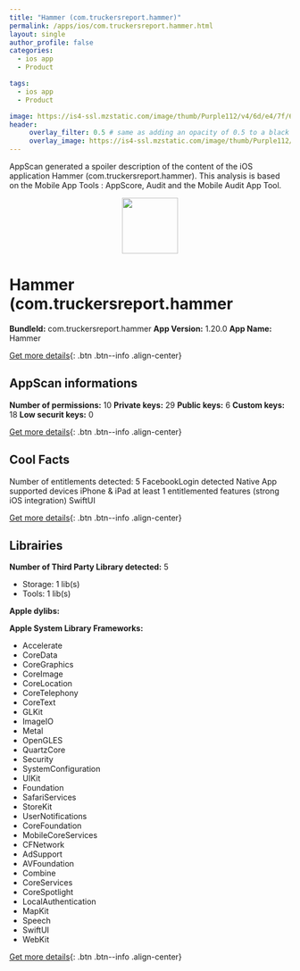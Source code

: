 ```yaml
---
title: "Hammer (com.truckersreport.hammer)"
permalink: /apps/ios/com.truckersreport.hammer.html
layout: single
author_profile: false
categories: 
  - ios app 
  - Product 

tags: 
  - ios app 
  - Product 

image: https://is4-ssl.mzstatic.com/image/thumb/Purple112/v4/6d/e4/7f/6de47f67-1956-2014-4546-6a6fc326dfd1/AppIcon-0-1x_U007emarketing-0-10-0-sRGB-85-220.png/512x512bb.jpg
header: 
     overlay_filter: 0.5 # same as adding an opacity of 0.5 to a black background
     overlay_image: https://is4-ssl.mzstatic.com/image/thumb/Purple112/v4/6d/e4/7f/6de47f67-1956-2014-4546-6a6fc326dfd1/AppIcon-0-1x_U007emarketing-0-10-0-sRGB-85-220.png/512x512bb.jpg
---
```

AppScan generated a spoiler description of the content of the iOS application Hammer (com.truckersreport.hammer). This analysis is based on the Mobile App Tools : AppScore, Audit and the Mobile Audit App Tool.

  
  
<div style="text-align: center;"><img src="https://is4-ssl.mzstatic.com/image/thumb/Purple112/v4/6d/e4/7f/6de47f67-1956-2014-4546-6a6fc326dfd1/AppIcon-0-1x_U007emarketing-0-10-0-sRGB-85-220.png/512x512bb.jpg" width="100" height="100"></div>  
  
# Hammer (com.truckersreport.hammer

**BundleId:** com.truckersreport.hammer
**App Version:** 1.20.0
**App Name:** Hammer


[Get more details](/pricing.html){: .btn .btn--info .align-center}  
  
## AppScan informations 

**Number of permissions:** 10
**Private keys:** 29
**Public keys:** 6
**Custom keys:** 18
**Low securit keys:** 0
  
[Get more details](/pricing.html){: .btn .btn--info .align-center}

## Cool Facts

Number of entitlements detected: 5
FacebookLogin detected
Native App
supported devices iPhone & iPad
at least 1 entitlemented features (strong iOS integration)
SwiftUI
  
[Get more details](/pricing.html){: .btn .btn--info .align-center}

## Librairies 
**Number of Third Party Library detected:** 5
- Storage: 1 lib(s)
- Tools: 1 lib(s)

**Apple dylibs:**


**Apple System Library Frameworks:**
- Accelerate
- CoreData
- CoreGraphics
- CoreImage
- CoreLocation
- CoreTelephony
- CoreText
- GLKit
- ImageIO
- Metal
- OpenGLES
- QuartzCore
- Security
- SystemConfiguration
- UIKit
- Foundation
- SafariServices
- StoreKit
- UserNotifications
- CoreFoundation
- MobileCoreServices
- CFNetwork
- AdSupport
- AVFoundation
- Combine
- CoreServices
- CoreSpotlight
- LocalAuthentication
- MapKit
- Speech
- SwiftUI
- WebKit


  
[Get more details](/pricing.html){: .btn .btn--info .align-center}

